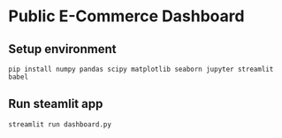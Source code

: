 # Public E-Commerce Dashboard

## Setup environment

```
pip install numpy pandas scipy matplotlib seaborn jupyter streamlit babel
```

## Run steamlit app

```
streamlit run dashboard.py
```
